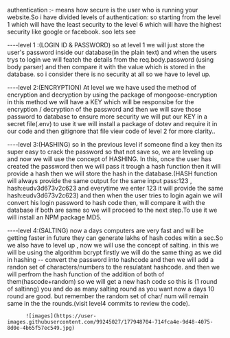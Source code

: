 authentication :- means how secure is the user who is running your website.So i have divided levels of authentication:
so starting from the level 1 which will have the least security to the level 6 which will have the highest security 
like google or facebook. soo lets see

----level 1 :(LOGIN ID & PASSWORD) so at level 1 we will just store the user's password inside our database(in the plain text) and when 
the users trys to login we will featch the details from the req.body.password (using body parser) and then compare it with the value which
is stored in the database. so i consider there is no security at all so we have to level up.


----level 2:(ENCRYPTION) At level we we have used the method of encryption and decryption by using the package of mongoose-encryption
in this method we will have  a KEY which will be responsibe for the encryption / decryption of the password and then we will
save those password to database to ensure more security we will put our KEY in a secret file(.env) to use it we will install 
a package of dotev and require it in our code and then gitignore that file view code of level 2 for more clarity..


----level 3:(HASHING) so in the previous level if someone find a key then its super easy to crack the password so that not save so,
we are leveling up and now we will use the concept of HASHING. In this, once the user has created the password then we will pass 
it trough a hash function then it will provide a hash then we will store the hash in the database.(HASH function will always 
provide the same output for the same input pass:123 , hash:eudv3d673v2c623 and everytime we enter 123 it will provide the same 
hash:eudv3d673v2c623) and then when the user tries to login again we will convert his login password to hash code then, will
compare it with the database if both are same so we will proceed to the next step.To use it we will install an NPM package MD5.


----level 4:(SALTING) now a days computers are very fast and will be getting faster in future they  can generate lakhs of hash 
codes witin a sec.So we also have to level up , now we will use the concept of salting. in this we will be using the algorithm bcrypt
firstly we will do the same thing as we did in hashing -- convert the password into hashcode and then we will add a randon set of
characters/numbers to the resulatant hashcode. and then we will perfrom the hash function of the addition of both of them(hascode+random)
so we will get a new hash code so this is (1 round of saltinng) you and do as many salting round as you want now a days 10 round are good.
but remember the random set of char/ num will remain same in the the rounds.(visit level4 commits to review the code).


          ![images](https://user-images.githubusercontent.com/99245027/177948704-714fca4e-9d48-4075-8d0e-4b65f57ec549.jpg)

